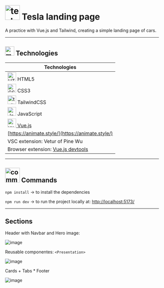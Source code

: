 # <img width="48" height="48" src="https://img.icons8.com/color/48/tesla-logo.png" alt="tesla logo"/> Tesla landing page

A practice with Vue.js and Tailwind, creating a simple landing page of cars.

---

## <img width="30" height="30" src="https://img.icons8.com/cotton/30/monitor--v1.png" alt="monitor"/> Technologies

| Technologies |
| ------------ |
| <img width="28" height="28" src="https://img.icons8.com/color/28/html-5--v1.png" alt="HTML5 icon"/> HTML5 |
| <img width="28" height="28" src="https://img.icons8.com/color/28/css3.png" alt="CSS3 icon"/> CSS3 |
| <img width="28" height="28" src="https://img.icons8.com/color/48/tailwindcss.png" alt="tailwind.css"/> TailwindCSS |
| <img width="28" height="28" src="https://img.icons8.com/color/28/javascript.png" alt="JavaScript icon"/> JavaScript |
| [<img width="28" height="28" src="https://img.icons8.com/fluency/28/vuejs.png" alt="vue.js"/> Vue.js](https://vuejs.org/) |
| [https://animate.style/](https://animate.style/) |
| VSC extension: Vetur of Pine Wu |
| Browser extension: [Vue.js devtools](https://devtools.vuejs.org/) |


---

## <img width="48" height="48" src="https://img.icons8.com/color/48/command-line.png" alt="command line"/> Commands

`npm install` -> to install the dependencies

`npm run dev` -> to run the project locally at: [http://localhost:5173/](http://localhost:5173/)

---

## Sections

Header with Navbar and Hero image:

![image](https://github.com/eugenia1984/vue-js/assets/72580574/e4c9ed06-e340-41ed-8dff-3b46493d3e27)

Reusable componentes: `<Presentation>`

![image](https://github.com/eugenia1984/vue-js/assets/72580574/749bbef8-dcfa-42e0-a107-6e2c2a011fee)

Cards + Tabs * Footer

![image](https://github.com/eugenia1984/vue-js/assets/72580574/fb351563-cb68-4554-a655-0e8ea535f3a9)
